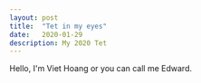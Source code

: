```yaml
---
layout: post
title:  "Tet in my eyes"
date:   2020-01-29
description: My 2020 Tet
---
```

<p class="intro">Hello, I'm Viet Hoang or you can call me Edward.</p>
